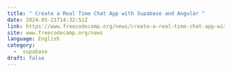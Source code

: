 ```yaml
---
title: " Create a Real Time Chat App with Supabase and Angular "
date: 2024-05-21T14:32:51Z
link: https://www.freecodecamp.org/news/create-a-real-time-chat-app-with-supabase-and-angular/?utm_medium=RSS&utm_source=news.12bit.vn
site: www.freecodecamp.org/news
language: English
category:
  -  supabase 
draft: false
---
```

